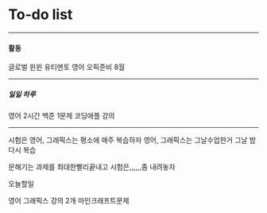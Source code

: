 # To-do list

----------------
#### 활동

글로벌 윈윈
유티멘토
영어 오픽준비 8월

-----

##### 일일 하루

영어 2시간 
백준 1문제
코딩애플 강의 

-----
시험은
영어, 그래픽스는 평소에 매주 복습하자
영어, 그래픽스는 그날수업한거 그날 밤 다시 복습

문해기는 과제를 최대한빨리끝내고 시험은,,,,,,좀 내려놓자

오늘할일


영어
그래픽스 강의 2개
마인크래프트문제

